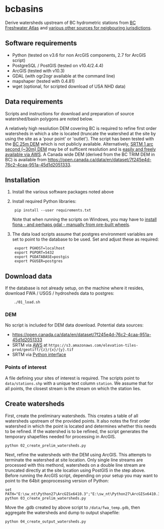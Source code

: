 # bcbasins

Derive watersheds upstream of BC hydrometric stations from [BC Freshwater Atlas](https://www2.gov.bc.ca/gov/content/data/geographic-data-services/topographic-data/freshwater) and [various other sources for neigbouring jurisdictions](notes_cross_boundary.md).

## Software requirements

- Python (tested on v3.6 for non ArcGIS components, 2.7 for ArcGIS script)
- PostgreSQL / PostGIS (tested on v10.4/2.4.4)
- ArcGIS (tested with v10.3)
- GDAL (with ogr2ogr available at the command line)
- mapshaper (tested with 0.4.81)
- wget (optional, for scripted download of USA NHD data)

## Data requirements

Scripts and instructions for download and preparation of source watershed/basin polygons are noted below.


A relatively high resolution DEM covering BC is required to refine first order watersheds in which a site is located (truncate the watershed at the site by using the site as a 'pour point' or 'outlet'). The script has been tested with the [BC 25m DEM](https://www2.gov.bc.ca/gov/content/data/geographic-data-services/topographic-data/elevation/digital-elevation-model) which is not publicly available. Alternatively, [SRTM 1 arc second (~30m) DEM](https://lta.cr.usgs.gov/SRTM1Arc) may be of sufficent resolution and is [easily and freely available via AWS](https://registry.opendata.aws/terrain-tiles/). A Canada wide DEM (derived from the BC TRIM DEM in BC) is available from https://open.canada.ca/data/en/dataset/7f245e4d-76c2-4caa-951a-45d1d2051333.

## Installation

1. Install the various software packages noted above
2. Install required Python libraries:

        pip install --user requirements.txt

    Note that when running the scripts on Windows, you may have to [install fiona - and perhaps gdal - manually from pre-built wheels](https://github.com/Toblerity/Fiona#windows).

3. The data load scripts assume that postgres environment variables are set to point to the database to be used. Set and adjust these as required:

        export PGHOST=localhost
        export PGPORT=5432
        export PGDATABASE=postgis
        export PGUSER=postgres

## Download data

If the database is not already setup, on the machine where it resides, download FWA / USGS / hydrosheds data to postgres:

        ./01_load.sh

### DEM

No script is included for DEM data download. Potential data sources:
- https://open.canada.ca/data/en/dataset/7f245e4d-76c2-4caa-951a-45d1d2051333
- SRTM via [AWS](https://registry.opendata.aws/terrain-tiles/) at `https://s3.amazonaws.com/elevation-tiles-prod/geotiff/{z}/{x}/{y}.tif`
- SRTM via [Python interface](https://github.com/bopen/elevation)

### Points of interest

A file defining your sites of interest is required. The scripts point to `data/stations.shp` with a unique text column `station`. We assume that for all points, the closest stream is the stream on which the station lies.

## Create watersheds

First, create the preliminary watersheds. This creates a table of all watersheds upstream of the provided points. It also notes the first order watershed in which the point is located and determines whether this needs to be refined. If the watershed is to be refined, the script generates the temporary shapefiles needed for processing in ArcGIS.

```
python 02_create_prelim_watersheds.py
```

Next, refine the watersheds with the DEM using ArcGIS. This attempts to terminate the watershed at site location. Only single line streams are processed with this methond, watersheds on a double line stream are truncated directly at the site location using PostGIS in the step above. Before running the ArcGIS script, depending on your setup you may want to point to the 64bit geoprocessing version of Python:

```
set PATH="E:\sw_nt\Python27\ArcGISx6410.3";"E:\sw_nt\Python27\ArcGISx6410.3\Scripts";"C:\Users\sinorris\AppData\Roaming\Python\Scripts";%PATH%
python 03_create_prelim_watersheds.py
```

Move the .gdb created by above script to `/data/fwa_temp.gdb`, then aggregate the watersheds and dump to output shapefile:

```
python 04_create_output_watersheds.py
```

